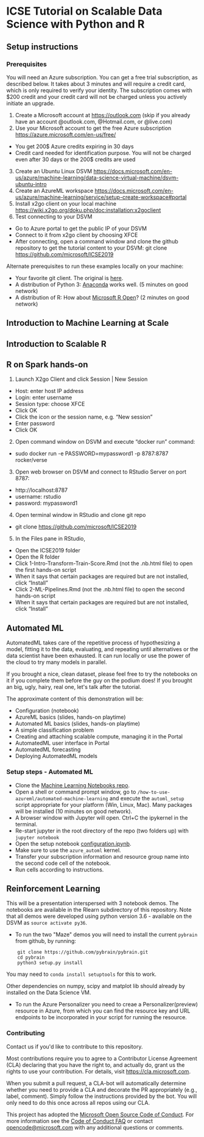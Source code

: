 # ICSE Tutorial on Scalable Data Science with Python and R

## Setup instructions

### Prerequisites

You will need an Azure subscription. You can get a free trial subscription, as described below. 
It takes about 3 minutes and will require a credit card, which is only required to verify your identity. The subscription comes with $200 credit 
and your credit card will not be charged unless you actively initiate an upgrade. 

1. Create a Microsoft account at https://outlook.com (skip if you already have an account @outlook.com, @Hotmail.com, or @live.com)
2. Use your Microsoft account to get the free Azure subscription https://azure.microsoft.com/en-us/free/
  * You get 200$ Azure credits expiring in 30 days
  * Credit card needed for identification purpose. You will not be charged even after  30 days or the 200$ credits are used
3. Create an Ubuntu Linux DSVM https://docs.microsoft.com/en-us/azure/machine-learning/data-science-virtual-machine/dsvm-ubuntu-intro
4. Create an AzureML workspace https://docs.microsoft.com/en-us/azure/machine-learning/service/setup-create-workspace#portal
5. Install x2go client on your local machine https://wiki.x2go.org/doku.php/doc:installation:x2goclient
6. Test connecting to your DSVM
  * Go to Azure portal to get the public IP of your DSVM
  * Connect to it from x2go client by choosing XFCE
  * After connecting, open a command window and clone the github repository to get the tutorial content to your DSVM: git clone https://github.com/microsoft/ICSE2019

Alternate prerequisites to run these examples locally on your machine:
* Your favorite git client. The original is [here](https://git-scm.com/downloads).
* A distribution of Python 3: [Anaconda](https://www.anaconda.com/distribution/) works well. (5 minutes on good network)
* A distribution of R: How about [Microsoft R Open](https://mran.microsoft.com/open)? (2 minutes on good network)

## Introduction to Machine Learning at Scale

## Introduction to Scalable R

## R on Spark hands-on

1. Launch X2go Client and click Session | New Session
  * Host: enter host IP address
  * Login: enter username
  * Session type: choose XFCE
  * Click OK
  * Click the icon or the session name, e.g. “New session”
  * Enter password
  * Click OK
2. Open command window on DSVM and execute “docker run” command:
  * sudo docker run -e PASSWORD=mypassword1 -p 8787:8787 rocker/verse
3. Open web browser on DSVM and connect to RStudio Server on port 8787:
  * http://localhost:8787
  * username: rstudio
  * password: mypassword1
4. Open terminal window in RStudio and clone git repo
  * git clone https://github.com/microsoft/ICSE2019
5. In the Files pane in RStudio,
  * Open the ICSE2019 folder
  * Open the R folder
  * Click 1-Intro-Transform-Train-Score.Rmd (not the .nb.html file) to open the first hands-on script
  * When it says that certain packages are required but are not installed, click “Install”
  * Click 2-ML-Pipelines.Rmd (not the .nb.html file) to open the second hands-on script
  * When it says that certain packages are required but are not installed, click “Install”

## Automated ML

AutomatedML takes care of the repetitive process of hypothesizing a model, fitting it to the data,
evaluating, and repeating until alternatives or the data scientist have been exhausted. It can
run locally or use the power of the cloud to try many models in parallel.

If you brought a nice, clean dataset, please feel free to try the notebooks on it if you complete
them before the guy on the podium does! If you brought an big, ugly, hairy, real one, let's talk
after the tutorial.

The approximate content of this demonstration will be:

* Configuration (notebook)
* AzureML basics (slides, hands-on playtime)
* Automated ML basics (slides, hands-on playtime)
* A simple classification problem
* Creating and attaching scalable compute, managing it in the Portal
* AutomatedML user interface in Portal
* AutomatedML forecasting
* Deploying AutomatedML models

### Setup steps - Automated ML
* Clone the [Machine Learning Notebooks repo](https://github.com/Azure/MachineLearningNotebooks).
* Open a shell or command prompt window, go to `/how-to-use-azureml/automated-machine-learning` and execute the `automl_setup` script appropriate for your platform (Win, Linux, Mac). Many packages will be installed (10 minutes on good network).
* A browser window with Jupyter will open. Ctrl+C the ipykernel in the terminal.
* Re-start jupyter in the root directory of the repo (two folders up) with `jupyter notebook`
* Open the setup notebook [configuration.ipynb](https://github.com/Azure/MachineLearningNotebooks/blob/master/configuration.ipynb).
* Make sure to use the `azure_automl` kernel.
* Transfer your subscription information and resource group name into the second code cell of the notebook.
* Run cells according to instructions. 

## Reinforcement Learning

This will be a presentation interspersed with 3 notebook demos.  The notebooks are available in the Rlearn subdirectory of this repository. Note that all demos were developed using python version 3.6  - available on the DSVM as `source activate py36`.

* To run the two "Maze" demos you will need to install the current `pybrain` from github, by running:

```
    git clone https://github.com/pybrain/pybrain.git
    cd pybrain
    python3 setup.py install
```

You may need to `conda install setuptools` for this to work.  
 
Other dependencies on numpy, scipy and matplot lib should already by installed on the Data Science VM.

* To run the Azure Personalizer you need to creae a Personalizer(preview) resource in Azure, from which you can find the resource key and URL endpoints to be incorporated in your script for running the resource.

### Contributing

Contact us if you'd like to contribute to this repository.

Most contributions require you to agree to a
Contributor License Agreement (CLA) declaring that you have the right to, and actually do, grant us
the rights to use your contribution. For details, visit https://cla.microsoft.com.

When you submit a pull request, a CLA-bot will automatically determine whether you need to provide
a CLA and decorate the PR appropriately (e.g., label, comment). Simply follow the instructions
provided by the bot. You will only need to do this once across all repos using our CLA.

This project has adopted the [Microsoft Open Source Code of Conduct](https://opensource.microsoft.com/codeofconduct/).
For more information see the [Code of Conduct FAQ](https://opensource.microsoft.com/codeofconduct/faq/) or
contact [opencode@microsoft.com](mailto:opencode@microsoft.com) with any additional questions or comments.
